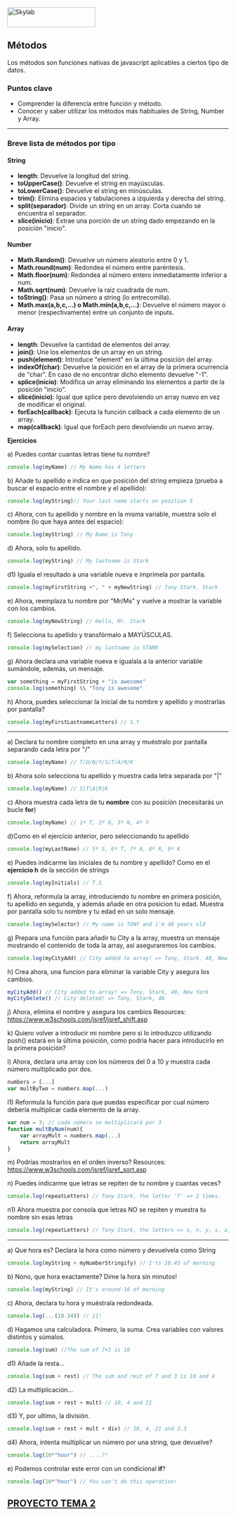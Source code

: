 <img src="http://www.skylabcoders.com/images/403/default.png" alt="Skylab" style="width:200px;height:45px;">


## Métodos

Los métodos son funciones nativas de javascript aplicables a ciertos tipo de datos.

### Puntos clave
- Comprender la diferencia entre función y método.
- Conocer y saber utilizar los métodos más habituales de String, Number y Array.

---
### Breve lista de métodos por tipo

#### String

- **length**: Devuelve la longitud del string.
- **toUpperCase()**: Devuelve el string en mayúsculas.
- **toLowerCase()**: Devuelve el string en minúsculas.
- **trim()**: Elimina espacios y tabulaciones a izquierda y derecha del string.
- **split(separador)**: Divide un string en un array. Corta cuando se encuentra el separador.
- **slice(inicio)**: Extrae una porción de un string dado empezando en la posición "inicio".

#### Number

- **Math.Random()**: Devuelve un número aleatorio entre 0 y 1.
- **Math.round(num)**: Redondea el número entre paréntesis.
- **Math.floor(num)**: Redondea al número entero inmediatamente inferior a num.
- **Math.sqrt(num)**: Devuelve la raiz cuadrada de num.
- **toString()**: Pasa un número a string (lo entrecomilla).
- **Math.max(a,b,c,...) o Math.min(a,b,c,...)**: Devuelve el número mayor o menor (respectivamente) entre un conjunto de inputs.

#### Array

- **length**: Devuelve la cantidad de elementos del array.
- **join()**: Une los elementos de un array en un string.
- **push(element)**: Introduce "element" en la última posición del array.
- **indexOf(char)**: Devuelve la posición en el array de la primera ocurrencia de "char". En caso de no encontrar dicho elemento devuelve "-1".
- **splice(inicio)**: Modifica un array eliminando los elementos a partir de la posición "inicio".
- **slice(inicio)**: Igual que splice pero devolviendo un array nuevo en vez de modificar el original.
- **forEach(callback)**: Ejecuta la función callback a cada elemento de un array.
- **map(callback)**: Igual que forEach pero devolviendo un nuevo array.

**Ejercicios**

a) Puedes contar cuantas letras tiene tu nombre? 

```js
console.log(myName) // My Name has 4 letters 
```

b) Añade tu apellido e indica en que posición del string empieza (prueba a buscar el espacio entre el nombre y el apellido):

```js
console.log(myString)// Your last name starts on position 5
```
 
c) Ahora, con tu apellido y nombre en la misma variable, muestra solo el nombre (lo que haya antes del espacio):

```js
console.log(myString) // My Name is Tony 
```
 
d) Ahora, solo tu apellido.

```js
console.log(myString) // My lastname is Stark
```

d1) Iguala el resultado a una variable nueva e imprímela por pantalla.

```js
console.log(myFirstString +", " + myNewString) // Tony Stark, Stark
```

e) Ahora, reemplaza tu nombre por "Mr/Ms" y vuelve a mostrar la variable con los cambios. 

```js
console.log(myNewString) // Hello, Mr. Stark 
```
 
f) Selecciona tu apellido y transfórmalo a MAYÚSCULAS.

```js
console.log(mySelection) // my lastname is STARK
```

g) Ahora declara una variable nueva e igualala a la anterior variable sumándole, además, un mensaje.

```js
var something = myFirstString + "is awesome"
console.log(something) \\ "Tony is awesome"

```

h) Ahora, puedes seleccionar la inicial de tu nombre y apellido y mostrarlas por pantalla?

```js
console.log(myFirstLastnameLetters) // S.Y
```
---
a) Declara tu nombre completo en una array y muéstralo por pantalla separando cada letra por "/"

```js
console.log(myName) // T/O/N/Y/S/T/A/R/K
```

b) Ahora solo selecciona tu apellido y muestra cada letra separada por "|"

```js
console.log(myName) // S|T|A|R|K
```

c) Ahora muestra cada letra de tu **nombre** con su posición (necesitarás un bucle **for**)

```js
console.log(myName) // 1º T, 2º O, 3º N, 4º Y
```

d)Como en el ejercicio anterior, pero seleccionando tu apellido

```js
console.log(myLastName) // 5º S, 6º T, 7º A, 8º R, 9º K
```

e) Puedes indicarme las iniciales de tu nombre y apellido? Como en el **ejercicio h** de la sección de strings

```js
console.log(myInitials) // T.S
```

f) Ahora, reformula la array, introduciendo tu nombre en primera posición, tu apellido en segunda, y además añade en otra posicion tu edad.
Muestra por pantalla solo tu nombre y tu edad en un solo mensaje.

```js
console.log(mySelector) // My name is TONY and i'm 40 years old
```

g) Prepara una función para añadir tu City a la array, muestra un mensaje mostrando el contenido de toda la array, así aseguraremos los cambios.

```js
console.log(myCityAdd) // City added to array! => Tony, Stark, 40, New York
```

h) Crea ahora, una funcion para eliminar la variable City y asegura los cambios.

```js
myCityAdd() // City added to array! => Tony, Stark, 40, New York
myCityDelete() // City deleted! => Tony, Stark, 40
```

j) Ahora, elimina el nombre y asegura los cambios
Resources: https://www.w3schools.com/jsref/jsref_shift.asp

k) Quiero volver a introducir mi nombre pero si lo introduzco utilizando push() estará en la última posición, como podria hacer para introducirlo en la primera posición?


l) Ahora, declara una array con los números del 0 a 10 y muestra cada número multiplicado por dos.

```js
numbers = [...]
var multByTwo = numbers.map(...)
```

l1) Reformula la función para que puedas especificar por cual número debería multiplicar cada elemento de la array.

```js
var num = 3; // cada número se multiplicará por 3
function multByNum(num){
    var arrayMult = numbers.map(...)
    return arrayMult
}
```


m) Podrías mostrarlos en el orden inverso?
Resources: https://www.w3schools.com/jsref/jsref_sort.asp

n) Puedes indicarme que letras se repiten de tu nombre y cuantas veces?

```js
console.log(repeatLetters) // Tony Stark, the letter 'T' => 2 times.
```

n1) Ahora muestra por consola que letras NO se repiten y muestra tu nombre sin esas letras

```js
console.log(repeatLetters) // Tony Stark, the letters => o, n, y, s, a, r, k are not repeated, the name is => Ony Sark
```

---

a) Que hora es? Declara la hora como número y devuelvela como String 

```js
console.log(myString + myNumberStringify) // I'ts 10.45 of morning
```

b) Nono, que hora exactamente? Dime la hora sin minutos!

```js
console.log(myString) // It's around 10 of morning
```

c) Ahora, declara tu hora y muéstrala redondeada.

```js
console.log(...(10.34)) // 11!
```

d) Hagamos una calculadora. Primero, la suma. Crea variables con valores distintos y súmalos.

```js
console.log(sum) //The sum of 7+3 is 10
```

d1) Añade la resta...

```js
console.log(sum + rest) // The sum and rest of 7 and 3 is 10 and 4 
```

d2) La multiplicación...

```js
console.log(sum + rest + mult) // 10, 4 and 21
```

d3) Y, por ultimo, la división.

```js
console.log(sum + rest + mult + div) // 10, 4, 21 and 2.3
```

d4) Ahora, intenta multiplicar un número por una string, que devuelve?

```js
console.log(10*"hour") // ....?!
```

e) Podemos controlar este error con un condicional **if**?

```js
console.log(10*"hour") // You can't do this operation!
```


## [PROYECTO TEMA 2](projects/project2.md)